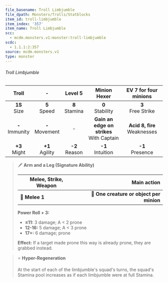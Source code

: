```yaml
---
file_basename: Troll Limbjumble
file_dpath: Monsters/Trolls/Statblocks
item_id: troll-limbjumble
item_index: '357'
item_name: Troll Limbjumble
scc:
  - mcdm.monsters.v1:monster:troll-limbjumble
scdc:
  - 1.1.1:2:357
source: mcdm.monsters.v1
type: monster
---
```


###### Troll Limbjumble

|        Troll        |          -          |      Level 5       |                 Minion Hexer                  |      EV 7 for four minions       |
| :-----------------: | :-----------------: | :----------------: | :-------------------------------------------: | :------------------------------: |
|  **1S**<br/> Size   |  **5**<br/> Speed   | **8**<br/> Stamina |             **0**<br/> Stability              |      **3**<br/> Free Strike      |
| **-**<br/> Immunity | **-**<br/> Movement |         -          | **Gain an edge on strikes**<br/> With Captain | **Acid 8, fire**<br/> Weaknesses |
|  **+3**<br/> Might  | **+1**<br/> Agility | **-2**<br/> Reason |             **-1**<br/> Intuition             |       **-1**<br/> Presence       |

<!-- -->
> 🗡 **Arm and a Leg (Signature Ability)**
>
> | **Melee, Strike, Weapon** |                          **Main action** |
> | ------------------------- | ---------------------------------------: |
> | **📏 Melee 1**            | **🎯 One creature or object per minion** |
>
> **Power Roll + 3:**
>
> - **≤11:** 3 damage; A < 2 prone
> - **12-16:** 5 damage; A < 3 prone
> - **17+:** 6 damage; prone
>
> **Effect:** If a target made prone this way is already prone, they are grabbed instead.

<!-- -->
> ⭐️ **Hyper-Regeneration**
>
> At the start of each of the limbjumble's squad's turns, the squad's Stamina pool increases as if each limbjumble were at full Stamina.
